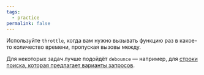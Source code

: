 ```yaml
---
tags:
  - practice
permalink: false
---
```


Используйте `throttle`, когда вам нужно вызывать функцию раз в какое-то количество времени, пропуская вызовы между.

Для некоторых задач лучше подойдёт `debounce` — например, для [строки поиска, которая предлагает варианты запросов](/js/debounce).

